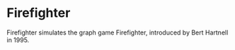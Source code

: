 # Firefighter
Firefighter simulates the graph game Firefighter, introduced by Bert Hartnell in 1995.
